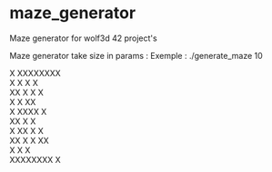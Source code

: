 # maze_generator
Maze generator for wolf3d 42 project's


   Maze generator take size in params :
   Exemple : ./generate_maze 10

   X XXXXXXXX<br/>
   X  X   X X<br/>
   XX  X X  X<br/>
   X X     XX<br/>
   X  XXXX  X<br/>
   XX     X X<br/>
   X  XX X  X<br/>
   XX X  X XX<br/>
   X   X    X<br/>
   XXXXXXXX X<br/>

